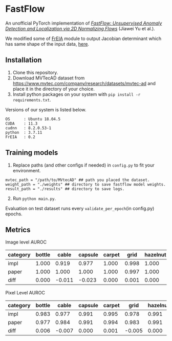 # FastFlow
An unofficial PyTorch implementation of [*FastFlow: Unsupervised Anomaly Detection and Localization via 2D Normalizing Flows*](https://arxiv.org/abs/2111.07677) (Jiawei Yu et al.).  


We modified some of [FrEIA](https://github.com/VLL-HD/FrEIA) module to output Jacobian determinant which has same shape of the input data, [here](https://github.com/RistoranteRist/FastFlow/blob/main/model.py#L42-L336).  

## Installation

1. Clone this repository.  
2. Download MVTecAD dataset from https://www.mvtec.com/company/research/datasets/mvtec-ad and place it in the directory of your choice.  
3. Install python packages on your system with `pip install -r requirements.txt`.  

Versions of our system is listed below.

```
OS      : Ubuntu 18.04.5
CUDA    : 11.3
cudnn   : 8.2.0.53-1
python  : 3.7.11
FrEIA   : 0.2
```

## Training models

1. Replace paths (and other configs if needed) in `config.py` to fit your environment.  

```
mvtec_path = "/path/to/MVtecAD" ## path you placed the dataset.
weight_path = "./weights" ## directory to save fastflow model weights.
result_path = "./results" ## directory to save logs.
```

2. Run `python main.py`.  

Evaluation on test dataset runs every `validate_per_epoch`(in config.py) epochs.  

## Metrics

Image level AUROC  

| category |  bottle  |  cable  |  capsule  |  carpet  |  grid  |  hazelnut  |  leather  |  metul_nut  |  pill  |  screw  |  tile  |  toothbrush  |  transistor  |  wood  |  zipper  |
| ---- | ---- | ---- | ---- | ---- | ---- | ---- | ---- | ---- | ---- | ---- | ---- | ---- | ---- | ---- | ---- |
| impl |  1.000 |  0.919  |  0.977  |  1.000  |  0.998  |  1.000  |  1.000  |  0.998  |  0.992  |  0.846  |  0.999  |  0.872  |  0.965  |  0.987  |  0.942  |
| paper |  1.000  |  1.000 |  1.000  |  1.000  |  0.997  |  1.000  |  1.000  |  1.000  |  0.994  |  0.978  |  1.000  |  0.944  |  0.998  |  1.000  |  0.995  |
| diff |  0.000  |  -0.011 |  -0.023  |  0.000  |  0.001  |  0.000  |  0.000  |  -0.002  |  -0.002  |  -0.126  |  -0.001  | -0.072  |  -0.033  |  -0.013  |  -0.053  |

Pixel Level AUROC

| category |  bottle  |  cable  |  capsule  |  carpet  |  grid  |  hazelnut  |  leather  |  metul_nut  |  pill  |  screw  |  tile  |  toothbrush  |  transistor  |  wood  |  zipper  |
| ---- | ---- | ---- | ---- | ---- | ---- | ---- | ---- | ---- | ---- | ---- | ---- | ---- | ---- | ---- | ---- |
| impl |  0.983 |  0.977  |  0.991  |  0.995  |  0.978  |  0.991  |  0.995  |  0.980  |  0.989  |  0.992  |  0.966  |  0.987  |  0.944  |  0.959  |  0.978  |
| paper |  0.977  |  0.984 |  0.991  |  0.994  |  0.983  |  0.991  |  0.995  |  0.985  |  0.992  |  0.994  |  0.963  |  0.989  |  0.973  |  0.970  |  0.987  |
| diff |  0.006  |  -0.007 |  0.000  |  0.001  |  -0.005  |  0.000  |  0.000  |  -0.005  |  -0.004  |  -0.002  |  0.003  | -0.002  |  -0.029  |  -0.011  |  -0.009  |